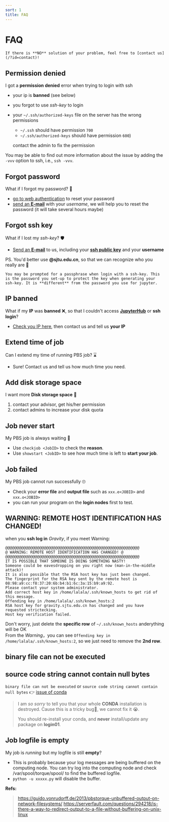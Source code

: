 ```yaml
---
sort: 1
title: FAQ
---
```


# FAQ

```tip
If there is **NO** solution of your problem, feel free to [contact us](/?id=contact)!
```

## Permission denied

I got a **permission denied** error when trying to login with ssh

- your ip is **banned** (see below)
- you forgot to use *ssh-key* to login
- your `~/.ssh/authorized-keys` file on the server has the wrong permissions
  - `~/.ssh` should have permission `700` 
  - `~/.ssh/authorized-keys` should have permission `600`)

  contact the admin to fix the permission
 
You may be able to find out more information about the issue by adding the `-vvv` option to ssh, i.e., `ssh -vvv`.

## Forgot password

What if I forgot my password? 🔐

- [go to web authentication](https://jupyter.gravity.sjtu.edu.cn/auth/) to reset your password
- [send an **E-mail**](mailto:gravity-hpc@sjtu.edu.cn) with your *username*, we will help you to reset the password (it will take several hours maybe)

## Forgot ssh key

What if I lost my *ssh-key*? 🛡️

- [Send an **E-mail**](mailto:gravity-hpc@sjtu.edu.cn) to us, including your [**ssh public key**](/Basic/Login?id=_1-generate-ssh-key) and your **username**   

PS. You'd better use **@sjtu.edu.cn**, so that we can recognize who you really are 👀    

```tip
You may be prompted for a passphrase when login with a ssh-key. This is the password you set-up to protect the key when generating your ssh-key. It is **different** from the password you use for jupyter.
```

## IP banned

What if my **IP** was **banned** ❌, so that I couldn't access **[JupyterHub](https://gravity.sjtu.edu.cn/)** or **ssh login**?

- [Check you IP here](https://ipinfo.io/), then contact us and tell us **your IP**

## Extend time of job

Can I extend my time of running PBS job? ⌛

- Sure! Contact us and tell us how much time you need.

## Add disk storage space

I want more **Disk storage space** 💾

1. contact your advisor, get his/her permission
2. contact admins to increase your disk quota

## Job never start

My PBS job is always waiting 😤

- Use `checkjob <JobID>` to check the **reason**.
- Use `showstart <JobID>` to see how much time is left to **start your job**.

## Job failed

My PBS job cannot run successfully 🙄

- Check your **error file** and **output file** such as `xxx.e<JOBID>` and `xxx.o<JOBID>`
- you can run your program on the **login nodes** first to test.

## WARNING: REMOTE HOST IDENTIFICATION HAS CHANGED!

when you **ssh log in** *Gravity*, if you meet Warning:

```text
@@@@@@@@@@@@@@@@@@@@@@@@@@@@@@@@@@@@@@@@@@@@@@@@@@@@@@@@@@@
@ WARNING: REMOTE HOST IDENTIFICATION HAS CHANGED! @
@@@@@@@@@@@@@@@@@@@@@@@@@@@@@@@@@@@@@@@@@@@@@@@@@@@@@@@@@@@
IT IS POSSIBLE THAT SOMEONE IS DOING SOMETHING NASTY!
Someone could be eavesdropping on you right now (man-in-the-middle attack)!
It is also possible that the RSA host key has just been changed.
The fingerprint for the RSA key sent by the remote host is
08:98:a9:cc:f8:37:20:6b:b4:b1:6c:3a:15:b9:a9:92.
Please contact your system administrator.
Add correct host key in /home/lalala/.ssh/known_hosts to get rid of this message.
Offending key in /home/lalala/.ssh/known_hosts:2
RSA host key for gravity.sjtu.edu.cn has changed and you have requested strictecking.
Host key verification failed.
```

Don't worry, just delete the **specific row** of `~/.ssh/known_hosts` anderything will be OK      
From the *Warning*，you can see `Offending key in /home/lalala/.ssh/known_hosts:2`, so we just need to remove the **2nd row**.    

## binary file can not be executed

## source code string cannot contain null bytes

`binary file can not be executed` or `source code string cannot contain null bytes` 👉 [issue of conda](/MISC/Issues?id=conda)   

  > I am *so sorry* to tell you that your whole **CONDA** installation is destroyed. Cause this is a tricky bug🐛, we cannot fix it 😭.        
  >
  > You should re-install your conda, and **never** install/update any package on **login01**.

## Job logfile is empty

My job is *running* but my logfile is still **empty**?   

- This is probably because your log messages are being buffered on the computing node. You can try log into the computing node and check /var/spool/torque/spool/ to find the buffered logfile.
- `python -u xxxxx.py` will disable the buffer.

**Refs:**   
> https://guido.vonrudorff.de/2013/pbstorque-unbuffered-output-on-network-filesystems/
> https://serverfault.com/questions/294218/is-there-a-way-to-redirect-output-to-a-file-without-buffering-on-unix-linux
